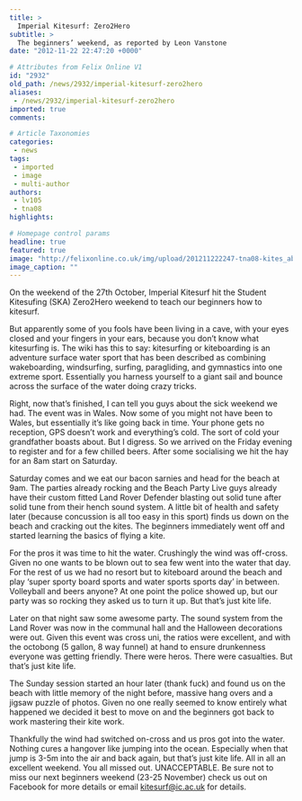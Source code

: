 ```yaml
---
title: >
  Imperial Kitesurf: Zero2Hero
subtitle: >
  The beginners’ weekend, as reported by Leon Vanstone
date: "2012-11-22 22:47:20 +0000"

# Attributes from Felix Online V1
id: "2932"
old_path: /news/2932/imperial-kitesurf-zero2hero
aliases:
 - /news/2932/imperial-kitesurf-zero2hero
imported: true
comments:

# Article Taxonomies
categories:
 - news
tags:
 - imported
 - image
 - multi-author
authors:
 - lv105
 - tna08
highlights:

# Homepage control params
headline: true
featured: true
image: "http://felixonline.co.uk/img/upload/201211222247-tna08-kites_aberavon_student_kite_event.jpg"
image_caption: ""
---
```


On the weekend of the 27th October, Imperial Kitesurf hit the Student Kitesufing (SKA) Zero2Hero weekend to teach our beginners how to kitesurf.

But apparently some of you fools have been living in a cave, with your eyes closed and your fingers in your ears, because you don’t know what kitesurfing is. The wiki has this to say: kitesurfing or kiteboarding is an adventure surface water sport that has been described as combining wakeboarding, windsurfing, surfing, paragliding, and gymnastics into one extreme sport. Essentially you harness yourself to a giant sail and bounce across the surface of the water doing crazy tricks.

Right, now that’s finished, I can tell you guys about the sick weekend we had. The event was in Wales. Now some of you might not have been to Wales, but essentially it’s like going back in time. Your phone gets no reception, GPS doesn’t work and everything’s cold. The sort of cold your grandfather boasts about. But I digress. So we arrived on the Friday evening to register and for a few chilled beers. After some socialising we hit the hay for an 8am start on Saturday.

Saturday comes and we eat our bacon sarnies and head for the beach at 9am. The parties already rocking and the Beach Party Live guys already have their custom fitted Land Rover Defender blasting out solid tune after solid tune from their hench sound system. A little bit of health and safety later (because concussion is all too easy in this sport) finds us down on the beach and cracking out the kites. The beginners immediately went off and started learning the basics of flying a kite.

For the pros it was time to hit the water. Crushingly the wind was off-cross. Given no one wants to be blown out to sea few went into the water that day. For the rest of us we had no resort but to kiteboard around the beach and play ‘super sporty board sports and water sports sports day’ in between. Volleyball and beers anyone? At one point the police showed up, but our party was so rocking they asked us to turn it up. But that’s just kite life.

Later on that night saw some awesome party. The sound system from the Land Rover was now in the communal hall and the Halloween decorations were out. Given this event was cross uni, the ratios were excellent, and with the octobong (5 gallon, 8 way funnel) at hand to ensure drunkenness everyone was getting friendly. There were heros. There were casualties. But that’s just kite life.

The Sunday session started an hour later (thank fuck) and found us on the beach with little memory of the night before, massive hang overs and a jigsaw puzzle of photos. Given no one really seemed to know entirely what happened we decided it best to move on and the beginners got back to work mastering their kite work.

Thankfully the wind had switched on-cross and us pros got into the water. Nothing cures a hangover like jumping into the ocean. Especially when that jump is 3-5m into the air and back again, but that’s just kite life. All in all an excellent weekend. You all missed out. UNACCEPTABLE. Be sure not to miss our next beginners weekend (23-25 November) check us out on Facebook for more details or email kitesurf@ic.ac.uk for details.
